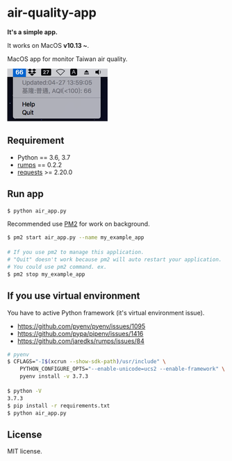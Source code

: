 # air-quality-app
**It's a simple app.**

It works on MacOS **v10.13 ~**.

MacOS app for monitor Taiwan air quality.

![Example](./data/screenshot.png)

## Requirement
  * Python == 3.6, 3.7
  * [rumps](https://github.com/jaredks/rumps) == 0.2.2
  * [requests](https://github.com/requests/requests) >= 2.20.0

## Run app
```bash
$ python air_app.py
```

Recommended use [PM2](https://github.com/Unitech/PM2) for work on background.

```bash
$ pm2 start air_app.py --name my_example_app

# If you use pm2 to manage this application.
# "Quit" doesn't work because pm2 will auto restart your application.
# You could use pm2 command. ex.
$ pm2 stop my_example_app
```

## If you use virtual environment
You have to active Python framework (it's virtual environment issue).
  * https://github.com/pyenv/pyenv/issues/1095
  * https://github.com/pypa/pipenv/issues/1416
  * https://github.com/jaredks/rumps/issues/84

```bash
# pyenv
$ CFLAGS="-I$(xcrun --show-sdk-path)/usr/include" \
    PYTHON_CONFIGURE_OPTS="--enable-unicode=ucs2 --enable-framework" \
    pyenv install -v 3.7.3

$ python -V
3.7.3
$ pip install -r requirements.txt
$ python air_app.py
```

## License
MIT license.
